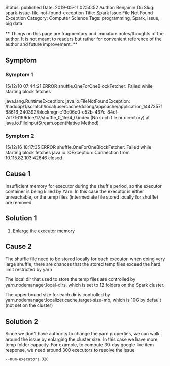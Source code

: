 Status: published
Date: 2019-05-11 02:50:52
Author: Benjamin Du
Slug: spark-issue-file-not-found-exception
Title: Spark Issue File Not Found Exception
Category: Computer Science
Tags: programming, Spark, issue, big data

**
Things on this page are fragmentary and immature notes/thoughts of the author.
It is not meant to readers but rather for convenient reference of the author and future improvement.
**

## Symptom

### Symptom 1

15/12/10 07:44:21 ERROR shuffle.OneForOneBlockFetcher: Failed while starting block fetches

java.lang.RuntimeException: java.io.FileNotFoundException: 
/hadoop/1/scratch/local/usercache/dclong/appcache/application_1447357188616_340392/blockmgr-e13c06e0-e52b-467c-84ef-7df716199dce/17/shuffle_0_1564_0.index 
(No such file or directory)
    at java.io.FileInputStream.open(Native Method)


### Symptom 2

15/12/16 18:17:35 ERROR shuffle.OneForOneBlockFetcher: Failed while starting block fetches
java.io.IOException: Connection from 10.115.82.103:42646 closed

## Cause 1

Insufficient memory for executor during the shuffle period, 
so the executor container is being killed by Yarn. 
In this case the executor is either unreachable, 
or the temp files (intermediate file stored locally for shuffle) are removed.

## Solution 1

1. Enlarge the executor memory

## Cause 2

The shuffle file need to be stored locally for each executor, 
when doing very large shuffle, 
there are chances that the stored temp files exceed the hard limit restricted by yarn

The local dir that used to store the temp files are controlled by yarn.nodemanager.local-dirs, which is set to 12 folders on the Spark cluster.

The upper bound size for each dir is controlled by yarn.nodemanager.localizer.cache.target-size-mb, which is 10G by default  (not set on the cluster)

## Solution 2

Since we don't have authority to change the yarn properties, 
we can walk around the issue by enlarging the cluster size. 
In this case we have more temp folder capacity. 
For example, 
to compute 30-day google live item response, we need around 300 executors to resolve the issue

    --num-executors 320
